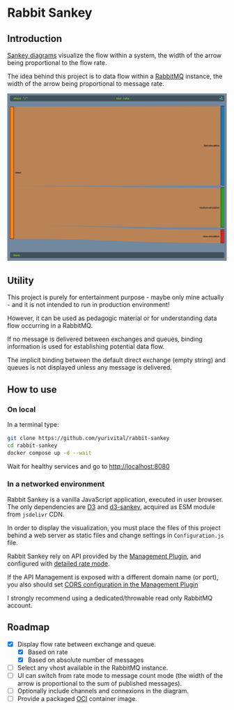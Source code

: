 # Rabbit Sankey

## Introduction

[Sankey diagrams](https://en.wikipedia.org/wiki/Sankey_diagram) visualize the flow within a system, the width of
the arrow being proportional to the flow rate.

The idea behind this project is to <visualize> data flow within a [RabbitMQ](https://www.rabbitmq.com/) instance, the
width of the arrow being
proportional to message rate.

![Screenshot](doc/screenshot.png)

## Utility

This project is purely for entertainment purpose - maybe only mine actually - and it is not intended to run in
production environment!

However, it can be used as pedagogic material or for understanding data flow occurring in a RabbitMQ.

If no message is delivered between exchanges and queues, binding information is used for establishing potential data
flow.

The implicit binding between the default direct exchange (empty string) and queues is not displayed unless any message
is delivered.

## How to use

### On local

In a terminal type:

```bash
git clone https://github.com/yurivital/rabbit-sankey
cd rabbit-sankey
docker compose up -d --wait
```

Wait for healthy services and go to [http://localhost:8080](http://localhost:8080)

### In a networked environment

Rabbit Sankey is a vanilla JavaScript application, executed in user browser. The only dependencies
are [D3](https://d3js.org/) and [d3-sankey](https://github.com/d3/d3-sankey), acquired as ESM module from `jsdelivr`
CDN.

In order to display the visualization, you must place the files of this project behind a web server as static files and
change settings in `Configuration.js` file.

Rabbit Sankey rely on API provided by the [Management Plugin](https://www.rabbitmq.com/docs/management), and configured
with [detailed rate mode](https://www.rabbitmq.com/docs/management#rates-mode).

If the API Management is exposed with a different domain name (or port), you also should
set [CORS configuration in the Management Plugin](https://www.rabbitmq.com/docs/management#cors)

I strongly recommend using a dedicated/throwable read only RabbitMQ account.

## Roadmap

- [X] Display flow rate between exchange and queue.
    - [X] Based on rate
    - [X] Based on absolute number of messages
- [ ] Select any vhost available in the RabbitMQ instance.
- [ ] UI can switch from rate mode to message count mode (the width of the arrow is proportional to the sum of published
  messages).
- [ ] Optionally include channels and connexions in the diagram.
- [ ] Provide a packaged [OCI](https://github.com/opencontainers/image-spec) container image.
